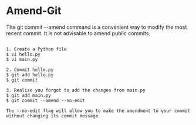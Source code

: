 # Amend-Git

The git commit --amend command is a convenient way to modify the most recent commit. It is not advisable to amend public commits.

```

1. Create a Python file
$ vi hello.py
$ vi main.py

2. Commit hello.py
$ git add hello.py
$ git commit 

3. Realize you forgot to add the changes from main.py 
$ git add main.py 
$ git commit --amend --no-edit

The --no-edit flag will allow you to make the amendment to your commit without changing its commit message. 

```
